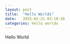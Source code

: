 ```yaml
---
layout: post
title:  "Hello Worlds"
date:   2015-01-21 03:10:30
categories: hello worlds
---
```


Hello World
